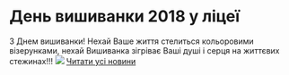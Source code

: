
# День вишиванки 2018 у ліцеї
З Днем вишиванки! Нехай Ваше життя стелиться кольоровими візерунками, нехай Вишиванка зігріває Ваші душі і серця на життєвих стежинах!!!
![](/images/день-вишиванки-2018-у-ліцеї/вишиванка.jpg)
[Читати усі новини](/news)
       